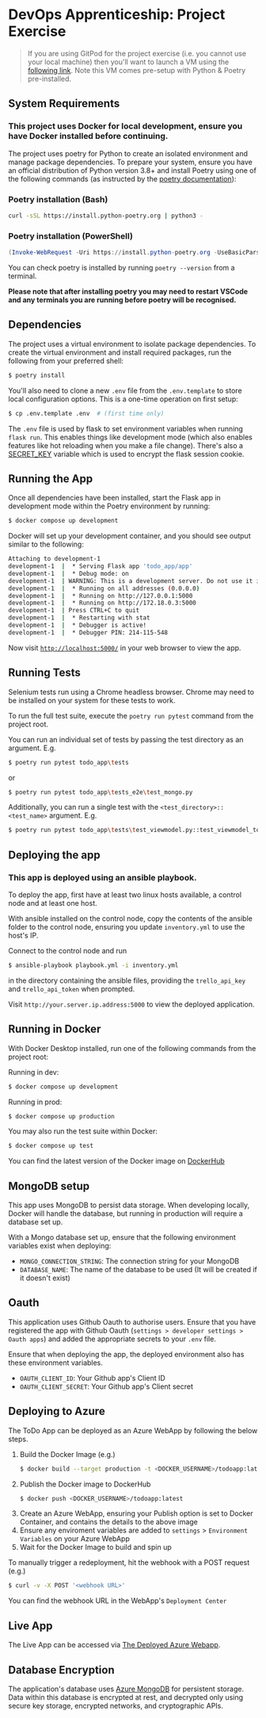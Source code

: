 # DevOps Apprenticeship: Project Exercise

> If you are using GitPod for the project exercise (i.e. you cannot use your local machine) then you'll want to launch a VM using the [following link](https://gitpod.io/#https://github.com/CorndelWithSoftwire/DevOps-Course-Starter). Note this VM comes pre-setup with Python & Poetry pre-installed.

## System Requirements

### This project uses Docker for local development, ensure you have Docker installed before continuing.

The project uses poetry for Python to create an isolated environment and manage package dependencies. To prepare your system, ensure you have an official distribution of Python version 3.8+ and install Poetry using one of the following commands (as instructed by the [poetry documentation](https://python-poetry.org/docs/#system-requirements)):

### Poetry installation (Bash)

```bash
curl -sSL https://install.python-poetry.org | python3 -
```

### Poetry installation (PowerShell)

```powershell
(Invoke-WebRequest -Uri https://install.python-poetry.org -UseBasicParsing).Content | py -
```

You can check poetry is installed by running `poetry --version` from a terminal.

**Please note that after installing poetry you may need to restart VSCode and any terminals you are running before poetry will be recognised.**

## Dependencies

The project uses a virtual environment to isolate package dependencies. To create the virtual environment and install required packages, run the following from your preferred shell:

```bash
$ poetry install
```

You'll also need to clone a new `.env` file from the `.env.template` to store local configuration options. This is a one-time operation on first setup:

```bash
$ cp .env.template .env  # (first time only)
```

The `.env` file is used by flask to set environment variables when running `flask run`. This enables things like development mode (which also enables features like hot reloading when you make a file change). There's also a [SECRET_KEY](https://flask.palletsprojects.com/en/2.3.x/config/#SECRET_KEY) variable which is used to encrypt the flask session cookie.

## Running the App

Once all dependencies have been installed, start the Flask app in development mode within the Poetry environment by running:
```bash
$ docker compose up development
```

Docker will set up your development container, and you should see output similar to the following:
```bash
Attaching to development-1
development-1  |  * Serving Flask app 'todo_app/app'
development-1  |  * Debug mode: on
development-1  | WARNING: This is a development server. Do not use it in a production deployment. Use a production WSGI server instead.                                                                                                                                                                                 
development-1  |  * Running on all addresses (0.0.0.0)
development-1  |  * Running on http://127.0.0.1:5000                                                                                                                                                                                                                                                                    
development-1  |  * Running on http://172.18.0.3:5000                                                                                                                                                                                                                                                                   
development-1  | Press CTRL+C to quit                                                                                                                                                                                                                                                                                   
development-1  |  * Restarting with stat                                                                                                                                                                                                                                                                                
development-1  |  * Debugger is active!                                                                                                                                                                                                                                                                                 
development-1  |  * Debugger PIN: 214-115-548
```
Now visit [`http://localhost:5000/`](http://localhost:5000/) in your web browser to view the app.

## Running Tests
Selenium tests run using a Chrome headless browser. Chrome may need to be installed on your system for these tests to work.

To run the full test suite, execute the `poetry run pytest` command from the project root.

You can run an individual set of tests by passing the test directory as an argument. E.g.
```bash
$ poetry run pytest todo_app\tests
```
or
```bash
$ poetry run pytest todo_app\tests_e2e\test_mongo.py 
```

Additionally, you can run a single test with the `<test_directory>::<test_name>` argument. E.g.
```bash
$ poetry run pytest todo_app\tests\test_viewmodel.py::test_viewmodel_todo_property
```

## Deploying the app

### This app is deployed using an ansible playbook.

To deploy the app, first have at least two linux hosts available, a control node and at least one host.

With ansible installed on the control node, copy the contents of the ansible folder to the control node, ensuring you update `inventory.yml` to use the host's IP.

Connect to the control node and run
```bash
$ ansible-playbook playbook.yml -i inventory.yml
```
in the directory containing the ansible files, providing the `trello_api_key` and `trello_api_token` when prompted.

Visit `http://your.server.ip.address:5000` to view the deployed application.

## Running in Docker

With Docker Desktop installed, run one of the following commands from the project root:

Running in dev:
```bash
$ docker compose up development
```

Running in prod:
```bash
$ docker compose up production
```

You may also run the test suite within Docker:
```bash
$ docker compose up test
```
You can find the latest version of the Docker image on [DockerHub](https://hub.docker.com/repository/docker/ayastead/todoapp/general)

## MongoDB setup

This app uses MongoDB to persist data storage.
When developing locally, Docker will handle the database, but running in production will require a database set up.

With a Mongo database set up, ensure that the following environment variables exist when deploying:
- `MONGO_CONNECTION_STRING`: The connection string for your MongoDB
- `DATABASE_NAME`: The name of the database to be used (It will be created if it doesn't exist)

## Oauth
This application uses Github Oauth to authorise users. Ensure that you have registered the app with Github Oauth
(`settings > developer settings > Oauth apps`) and added the appropriate secrets to your `.env` file.

Ensure that when deploying the app, the deployed environment also has these environment variables.

- `OAUTH_CLIENT_ID`: Your Github app's Client ID
- `OAUTH_CLIENT_SECRET`: Your Github app's Client secret

## Deploying to Azure
The ToDo App can be deployed as an Azure WebApp by following the below steps.

1) Build the Docker Image (e.g.)
    ```bash
    $ docker build --target production -t <DOCKER_USERNAME>/todoapp:latest .
    ```
2) Publish the Docker image to DockerHub
   ```bash
   $ docker push <DOCKER_USERNAME>/todoapp:latest
   ```
3) Create an Azure WebApp, ensuring your Publish option is set to Docker Container, and contains the details to the above image
4) Ensure any enviroment variables are added to `settings` > `Environment Variables` on your Azure WebApp
5) Wait for the Docker Image to build and spin up

To manually trigger a redeployment, hit the webhook with a POST request (e.g.)
```bash
$ curl -v -X POST '<webhook URL>'
```
You can find the webhook URL in the WebApp's `Deployment Center`

## Live App
The Live App can be accessed via [The Deployed Azure Webapp](https://ayaste-todoapp-fmfzg2h2gbf9etd9.uksouth-01.azurewebsites.net).

## Database Encryption
The application's database uses [Azure MongoDB](https://learn.microsoft.com/en-us/azure/cosmos-db/mongodb/introduction) for persistent storage.
Data within this database is encrypted at rest, and decrypted only using secure key storage, encrypted networks, and cryptographic APIs.